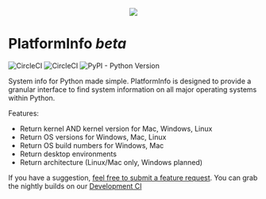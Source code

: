 <span> <p align="center"> <img src="https://platforminfo.github.io/img/docusaurus.png"><h1>PlatformInfo <i>beta</i></h1></span>
<span>![CircleCI](https://img.shields.io/circleci/build/github/platforminfo/platforminfo/development?style=for-the-badge&label=DEVELOPMENT%20BUILD&labelColor=6f6f6f)
![CircleCI](https://img.shields.io/circleci/build/github/platforminfo/platforminfo/main?style=for-the-badge&label=STABLE%20BUILD&labelColor=%236f6f6f)
![PyPI - Python Version](https://img.shields.io/pypi/pyversions/platforminfo?style=for-the-badge&labelColor=ad9b00)

</span>

System info for Python made simple.
PlatformInfo is designed to provide a granular interface to find system information on all major operating systems within Python.

Features:

* Return kernel AND kernel version for Mac, Windows, Linux
* Return OS versions for Windows, Mac, Linux
* Return OS build numbers for Windows, Mac
* Return desktop environments
* Return architecture (Linux/Mac only, Windows planned)

If you have a suggestion, [feel free to submit a feature request](https://github.com/platforminfo/platforminfo/issues). You can grab the nightly builds on our [Development CI](https://app.circleci.com/pipelines/github/platforminfo/platforminfo?branch=development)
